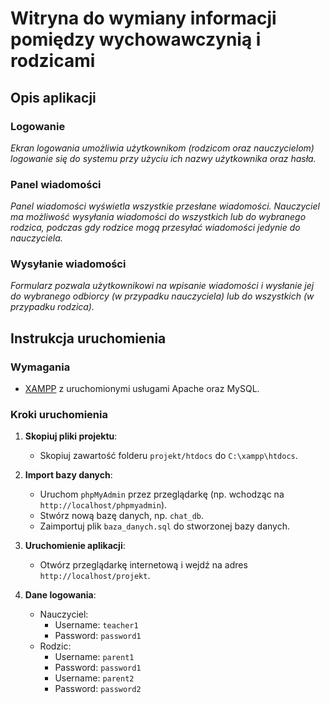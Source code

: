 # Witryna do wymiany informacji pomiędzy wychowawczynią i rodzicami

## Opis aplikacji

### Logowanie

*Ekran logowania umożliwia użytkownikom (rodzicom oraz nauczycielom) logowanie się do systemu przy użyciu ich nazwy użytkownika oraz hasła.*

### Panel wiadomości

*Panel wiadomości wyświetla wszystkie przesłane wiadomości. Nauczyciel ma możliwość wysyłania wiadomości do wszystkich lub do wybranego rodzica, podczas gdy rodzice mogą przesyłać wiadomości jedynie do nauczyciela.*

### Wysyłanie wiadomości

*Formularz pozwala użytkownikowi na wpisanie wiadomości i wysłanie jej do wybranego odbiorcy (w przypadku nauczyciela) lub do wszystkich (w przypadku rodzica).*

## Instrukcja uruchomienia

### Wymagania
- [XAMPP](https://www.apachefriends.org/index.html) z uruchomionymi usługami Apache oraz MySQL.

### Kroki uruchomienia

1. **Skopiuj pliki projektu**:
    - Skopiuj zawartość folderu `projekt/htdocs` do `C:\xampp\htdocs`.

2. **Import bazy danych**:
    - Uruchom `phpMyAdmin` przez przeglądarkę (np. wchodząc na `http://localhost/phpmyadmin`).
    - Stwórz nową bazę danych, np. `chat_db`.
    - Zaimportuj plik `baza_danych.sql` do stworzonej bazy danych.

3. **Uruchomienie aplikacji**:
    - Otwórz przeglądarkę internetową i wejdź na adres `http://localhost/projekt`.

4. **Dane logowania**:
    - Nauczyciel:
        - Username: `teacher1`
        - Password: `password1`
    - Rodzic:
        - Username: `parent1`
        - Password: `password1`
        - Username: `parent2`
        - Password: `password2`